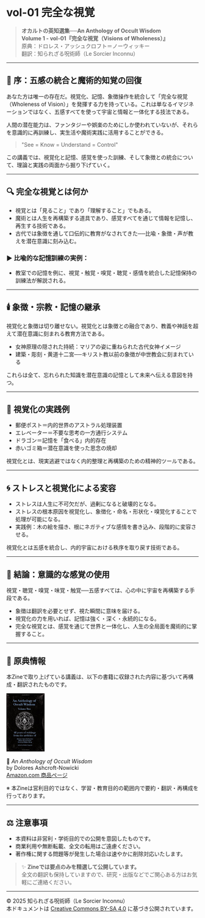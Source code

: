 # vol-01 完全な視覚

> **オカルトの英知選集──An Anthology of Occult Wisdom**  
> **Volume 1 - vol-01『完全な視覚（Visions of Wholeness）』**  
> 原典：ドロレス・アッシュクロフト＝ノーウィッキー  
> 翻訳：知られざる呪術師（Le Sorcier Inconnu）

---

## 🧠 序：五感の統合と魔術的知覚の回復

あなた方は唯一の存在だ。視覚化、記憶、象徴操作を統合して「完全な視覚（Wholeness of Vision）」を発揮する力を持っている。これは単なるイマジネーションではなく、五感すべてを使って宇宙と情報と一体化する技法である。

人間の潜在能力は、ファンタジーや娯楽のためにしか使われていないが、それらを意識的に再訓練し、実生活や魔術実践に活用することができる。

> "See = Know = Understand = Control"

この講義では、視覚化と記憶、感覚を使った訓練、そして象徴との統合について、理論と実践の両面から掘り下げていく。

---

## 🔍 完全な視覚とは何か

- 視覚とは「見ること」であり「理解すること」でもある。
- 魔術とは人生を再構築する道具であり、感覚すべてを通じて情報を記憶し、再生する技術である。
- 古代では象徴を通して口伝的に教育がなされてきた──比喩・象徴・声が教えを潜在意識に刻み込む。

### ▶ 比喩的な記憶訓練の実例：
- 教室での記憶を例に、視覚・触覚・嗅覚・聴覚・感情を統合した記憶保持の訓練法が解説される。

---

## 🕯️ 象徴・宗教・記憶の継承

視覚化と象徴は切り離せない。視覚化とは象徴との融合であり、教義や神話を超えて潜在意識に刻まれる教育方法である。

- 女神原理の隠された持続：マリアの姿に重ねられた古代女神イメージ
- 建築・彫刻・黄道十二宮──キリスト教以前の象徴が中世教会に刻まれている

これらは全て、忘れられた知識を潜在意識の記憶として未来へ伝える意図を持つ。

---

## 🧰 視覚化の実践例

- 郵便ポスト＝内的世界のアストラル処理装置
- エレベーター＝不要な思考の一方通行システム
- ドラゴン＝記憶を「食べる」内的存在
- 赤いゴミ箱＝潜在意識を使った思念の焼却

視覚化とは、現実逃避ではなく内的整理と再構築のための精神的ツールである。

---

## 🌀 ストレスと視覚化による変容

- ストレスは人生に不可欠だが、過剰になると破壊的となる。
- ストレスの根本原因を視覚化し、象徴化・命名・形状化・嗅覚化することで処理が可能になる。
- 実践例：木の絵を描き、根にネガティブな感情を書き込み、段階的に変容させる。

視覚化とは五感を統合し、内的宇宙における秩序を取り戻す技術である。

---

## 🎯 結論：意識的な感覚の使用

視覚・聴覚・嗅覚・味覚・触覚──五感すべては、心の中に宇宙を再構築する手段である。

- 象徴は翻訳を必要とせず、視た瞬間に意味を届ける。
- 視覚化の力を用いれば、記憶は強く・深く・永続的になる。
- 完全な視覚とは、感覚を通じて世界と一体化し、人生の全局面を魔術的に掌握すること。

---

## 📘 原典情報

本Zineで取り上げている講義は、以下の書籍に収録された内容に基づいて再構成・翻訳されたものです。

<div align="left">
 <img src="anthology.jpg" width="100">
</div>

📖 *An Anthology of Occult Wisdom*  
by Dolores Ashcroft-Nowicki  
[Amazon.com 商品ページ](https://www.amazon.com/Anthology-Occult-Wisdom-Dolores-Ashcroft-Nowicki/dp/0967752345)

※ 本Zineは営利目的ではなく、学習・教育目的の範囲内で要約・翻訳・再構成を行っております。

---

## ⚖️ 注意事項

- 本資料は非営利・学術目的での公開を意図したものです。
- 商業利用や無断転載、全文の転用はご遠慮ください。
- 著作権に関する問題等が発生した場合は速やかに削除対応いたします。

> ✨ **Zineでは要点のみを精選して公開しています。**  
> 全文の翻訳も保持していますので、研究・出版などでご関心ある方はお気軽にご連絡ください。

---
© 2025 知られざる呪術師（Le Sorcier Inconnu）  
本ドキュメントは [Creative Commons BY-SA 4.0](https://creativecommons.org/licenses/by-sa/4.0/deed.ja) に基づき公開されています。
